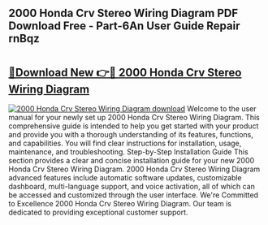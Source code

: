 ## 2000 Honda Crv Stereo Wiring Diagram PDF Download Free - Part-6An User Guide Repair rnBqz

# <h2><a href="http://dfkfqj.blite.top/?on=2000+Honda+Crv+Stereo+Wiring+Diagram">🔗Download New 👉🔴 2000 Honda Crv Stereo Wiring Diagram</a></h2>

[![2000 Honda Crv Stereo Wiring Diagram download](https://i.imgur.com/lujVjoI.png)](http://dfkfqj.blite.top/?on=2000+Honda+Crv+Stereo+Wiring+Diagram)
Welcome to the user manual for your newly set up 2000 Honda Crv Stereo Wiring Diagram. This comprehensive guide is intended to help you get started with your product and provide you with a thorough understanding of its features, functions, and capabilities. You will find clear instructions for installation, usage, maintenance, and troubleshooting. Step-by-Step Installation Guide This section provides a clear and concise installation guide for your new 2000 Honda Crv Stereo Wiring Diagram. 2000 Honda Crv Stereo Wiring Diagram advanced features include automatic software updates, customizable dashboard, multi-language support, and voice activation, all of which can be accessed and customized through the user interface. We're Committed to Excellence 2000 Honda Crv Stereo Wiring Diagram. Our team is dedicated to providing exceptional customer support.
